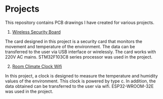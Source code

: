 # Projects


This repository contains PCB drawings I have created for various projects.


1. [Wireless Security Board](https://github.com/mertalisenturk/pcb-s/blob/main/Wireless%20Security%20Board)

  The card designed in this project is a security card that monitors the movement and temperature of the environment. The data can be transferred to the user via USB interface or wirelessly. The card works with 220V AC mains. STM32F103C8 series processor was used in the project.


2. [Room Climate Clock Wifi](https://github.com/mertalisenturk/pcb-s/blob/main/Room%20Climate%20Clock%20Wifi)

  In this project, a clock is designed to measure the temperature and humidity values of the environment. This clock is powered by type c. In addition, the data obtained can be transferred to the user via wifi. ESP32-WROOM-32E was used in the project.


